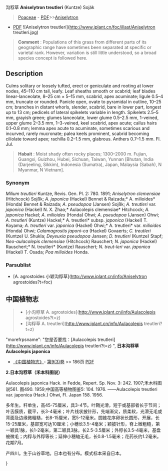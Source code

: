 沟稃草 **Aniselytron treutleri** (Kuntze) Soják

> [Poaceae](http://www.iplant.cn/info/Poaceae?t=foc) - [PDF](http://www.iplant.cn/foc/pdf/Poaceae.pdf)>>[Aniselytron](http://www.iplant.cn/info/Aniselytron?t=foc)
 - [PDF](http://www.iplant.cn/foc/pdf/Aniselytron.pdf)
![Aniselytron treutleri](http://www.iplant.cn/foc/illast/Aniselytron treutleri.jpg)


> **Comment** : 
> Populations of this grass from different parts of its geographic range have sometimes been separated at specific or varietal rank. However, variation is still little understood, so a broad species concept is followed here.

## Description

Culms solitary or loosely tufted, erect or geniculate and rooting at lower nodes, 45–110 cm tall, leafy. Leaf sheaths smooth or scabrid; leaf blades linear-lanceolate, 8–25 cm × 5–15 mm, scabrid, apex acuminate; ligule 0.5–4 mm, truncate or rounded. Panicle open, ovate to pyramidal in outline, 10–25 cm; branches in distant whorls, slender, scabrid, bare in lower part, longest up to 13 cm; pedicels of lateral spikelets variable in length. Spikelets 2.5–5 mm, grayish green; glumes lanceolate, lower glume 0.5–2.5 mm, 1-veined, upper glume 2–3.5 mm, 1–3-veined, keel scabrid, apex acute; callus hairs 0.1–0.8 mm; lemma apex acute to acuminate, sometimes scarious and incurved, rarely mucronate; palea keels prominent, scabrid becoming ciliolate toward apex; rachilla 0.2–1.5 mm, glabrous. Anthers 0.7–1.5 mm. Fl. Jul.


> **Habait** : 
> Moist shady often rocky places; 1300–2000 m. Fujian, Guangxi, Guizhou, Hubei, Sichuan, Taiwan, Yunnan [Bhutan, India (Darjeeling, Sikkim), Indonesia (Sumatra), Japan, Malaysia (Sabah), N Myanmar, N Vietnam].

### Synonym
*Milium treutleri* Kuntze, Revis. Gen. Pl. 2: 780. 1891; *Aniselytron clemensiae* (Hitchcock) Sojßk; *A. japonica* (Hackel) Bennet & Raizada;* A. milioides* (Honda) Bennet & Raizada; *A. pseudopoa* (Jansen) Sojßk; *A. treutleri* var. *japonica* (Hackel) N. X. Zhao;* Aulacolepis clemensiae* Hitchcock; *A. japonica* Hackel; *A. milioides* (Honda) Ohwi; *A. pseudopoa* (Jansen) Ohwi; *A. treutleri* (Kuntze) Hackel;* A. treutleri* subsp. *japonica* (Hackel) T. Koyama; *A. treutleri* var. *japonica* (Hackel) Ohwi;* A. treutleri* var. *milioides* (Honda) Ohwi; *Calamagrostis japoni-ca* (Hackel) Govaerts; *C. treutleri* (Kuntze) U. Shukla; *Deyeuxia pseudopoa* Jansen; *D. treutleri* (Kuntze) Stapf; *Neo-aulacolepis clemensiae* (Hitchcock) Rauschert; *N. japonica* (Hackel) Rauschert;* N. treutleri* (Kuntze) Rauschert; *N. treut-leri* var. *japonica* (Hackel) T. Osada; *Poa milioides* Honda.

### Parsublist

* [A.  agrostoides  小颖沟稃草](http://www.iplant.cn/info/Aniselytron agrostoides?t=foc)

## 中国植物志

> * [小沟稃草  A.  agrostoides](http://www.iplant.cn/info/Aulacolepis agrostoides?t=z)
> * [沟稃草  A.  treutleri](http://www.iplant.cn/info/Aulacolepis treutleri?t=z)

  "morefrpsname": "您是否要找：<span class='spantxt'>[Aulacolepis treutleri](http://www.iplant.cn/info/Aulacolepis treutleri?t=z) ",
**日本沟稃草 Aulacolepis japonica**

* [《中国植物志》](http://www.iplant.cn/frps)- [第9(3)卷](http://www.iplant.cn/frps/vol/9(3)) >> 186页 [PDF](http://www.iplant.cn/frps/pdf/9(3)/186.pdf)


**2.日本沟稃草（禾本科图说）**

Aulacolepis japonica Hack. in Fedde, Repert. Sp. Nov. 3: 242. 1907;禾木科图说561. 图490. 1959;中国高等植物图鉴5: 104. 1976. ——Aulacolepis treutleri var. japonica (Hack.) Ohwi, Fl. Japan 158. 1956.

多年生。秆单生，高45-75厘米，具3-4节。叶鞘光滑，短于或基部者长于节间；叶舌膜质，截平，长3-4毫米；叶片线状披针形，先端渐尖，质柔软，光滑无毛或背面及边缘微粗糙，长8-15厘米，宽5-12毫米。圆锥花序卵状长圆形，开展，长15-25厘米，基部宽可达10厘米；小穗长3.5-4毫米；颖披针形，脊上微粗糙，第一颖具1脉，长1-2毫米，第二颖具3脉，长2.5-3.5厘米；外稃长3.5-4毫米，基盘被微毛；内稃与外稃等长；延伸小穗轴无毛，长0.8-1.5毫米；花药长约1.2毫米。花期7月。

产四川。生于山谷草地。日本也有分布。模式标本采自日本。

}